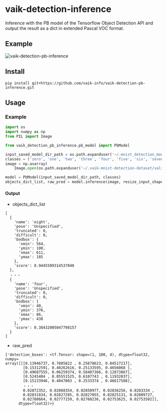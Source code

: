 # vaik-detection-inference

Inference with the PB model of the Tensorflow Object Detection API and output the result as a dict in extended Pascal VOC format.

## Example

![vaik-detection-pb-inference](https://user-images.githubusercontent.com/116471878/198853671-a868f67f-7105-4ea8-b10b-4362596728c9.png)

## Install

``` shell
pip install git+https://github.com/vaik-info/vaik-detection-pb-inference.git
```

## Usage

### Example

```python
import os
import numpy as np
from PIL import Image

from vaik_detection_pb_inference.pb_model import PbModel

input_saved_model_dir_path = os.path.expanduser('~/.mnist_detection_model/saved_model')
classes = ('zero', 'one', 'two', 'three', 'four', 'five', 'six', 'seven', 'eight', 'nine')
image = np.asarray(
    Image.open(os.path.expanduser('~/.vaik-mnist-detection-dataset/valid/valid_000000000.jpg')).convert('RGB'))

model = PbModel(input_saved_model_dir_path, classes)
objects_dict_list, raw_pred = model.inference(image, resize_input_shape=(512, 512), score_th=0.2, nms_th=0.5)
```

#### Output

- objects_dict_list

```text
[
  {
    'name': 'eight',
    'pose': 'Unspecified',
    'truncated': 0,
    'difficult': 0,
    'bndbox': {
      'xmin': 564,
      'ymin': 100,
      'xmax': 611,
      'ymax': 185
    },
    'score': 0.9445509314537048
  },
  ・・・
  {
    'name': 'four',
    'pose': 'Unspecified',
    'truncated': 0,
    'difficult': 0,
    'bndbox': {
      'xmin': 40,
      'ymin': 376,
      'xmax': 86,
      'ymax': 438
    },
    'score': 0.38432005047798157
  }
]
```

- raw_pred
```
{'detection_boxes': <tf.Tensor: shape=(1, 100, 4), dtype=float32, numpy=
array([[[0.13946737, 0.7805822 , 0.25878623, 0.84517217],
        [0.15312591, 0.40262616, 0.25133595, 0.4656068 ],
        [0.49687555, 0.06259374, 0.58407366, 0.12873867],
        [0.5245404 , 0.05551525, 0.6107743 , 0.11932037],
        [0.15133946, 0.4047003 , 0.2533374 , 0.46617588],
        ・・・
        0.02872352, 0.02868354, 0.02850977, 0.02836256, 0.0283334 ,
        0.02831834, 0.02827285, 0.02827055, 0.02825131, 0.02809727,
        0.02780664, 0.02777159, 0.02760236, 0.02753625, 0.02753502]],
      dtype=float32)>}

```